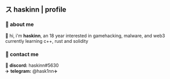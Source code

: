 ## ス haskinn | profile
### 📍 about me  
👋 hi, i'm **haskinn**, an 18 year interested in gamehacking, malware, and web3  
currently learning c++, rust and solidity  

### 💬 contact me
👾 **discord:** haskinn#5630  
✈️ **telegram:** @hask1nn✈️ 





